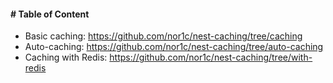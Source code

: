 #### # Table of Content
- Basic caching: https://github.com/nor1c/nest-caching/tree/caching
- Auto-caching: https://github.com/nor1c/nest-caching/tree/auto-caching
- Caching with Redis: https://github.com/nor1c/nest-caching/tree/with-redis
